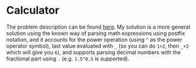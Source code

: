 # Calculator

The problem description can be found [here](https://open.kattis.com/problems/calculator). My solution is a more general
solution using the known way of parsing math expressions using postfix notation, and it accounts for the power operation
(using `^` as the power operator symbol), last value evaluated with `_` (so you can do `1+2`, then `_+3` which will give
you `6`), and supports parsing decimal numbers with the fractional part using `.` (e.g. `1.5^0.5` is supported). 
